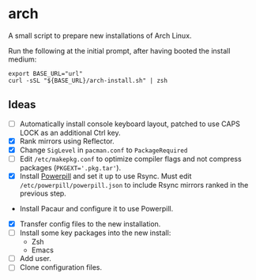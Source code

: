 arch
====

A small script to prepare new installations of Arch Linux.

Run the following at the initial prompt, after having booted the
install medium:

    export BASE_URL="url"
    curl -sSL "${BASE_URL}/arch-install.sh" | zsh

Ideas
-----

* [ ] Automatically install console keyboard layout, patched to use
  CAPS LOCK as an additional Ctrl key.
* [X] Rank mirrors using Reflector.
* [X] Change `SigLevel` in `pacman.conf` to `PackageRequired`
* [ ] Edit `/etc/makepkg.conf` to optimize compiler flags and not
  compress packages (`PKGEXT='.pkg.tar'`).
* [X] Install
  [Powerpill](http://xyne.archlinux.ca/projects/powerpill/) and set it
  up to use Rsync. Must edit `/etc/powerpill/powerpill.json` to
  include Rsync mirrors ranked in the previous step.
* Install Pacaur and configure it to use Powerpill.
* [X] Transfer config files to the new installation.
* [ ] Install some key packages into the new install:
    * Zsh
    * Emacs
* [ ] Add user.
* [ ] Clone configuration files.
